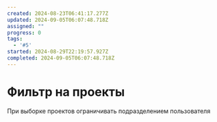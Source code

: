 ```yaml
---
created: 2024-08-23T06:41:17.277Z
updated: 2024-09-05T06:07:48.718Z
assigned: ""
progress: 0
tags:
  - '#5'
started: 2024-08-29T22:19:57.927Z
completed: 2024-09-05T06:07:48.718Z
---
```


# Фильтр на проекты

При выборке проектов ограничивать подразделением пользователя
